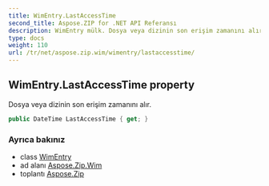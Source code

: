 ```yaml
---
title: WimEntry.LastAccessTime
second_title: Aspose.ZIP for .NET API Referansı
description: WimEntry mülk. Dosya veya dizinin son erişim zamanını alır.
type: docs
weight: 110
url: /tr/net/aspose.zip.wim/wimentry/lastaccesstime/
---
```

## WimEntry.LastAccessTime property

Dosya veya dizinin son erişim zamanını alır.

```csharp
public DateTime LastAccessTime { get; }
```

### Ayrıca bakınız

* class [WimEntry](../)
* ad alanı [Aspose.Zip.Wim](../../wimentry/)
* toplantı [Aspose.Zip](../../../)


